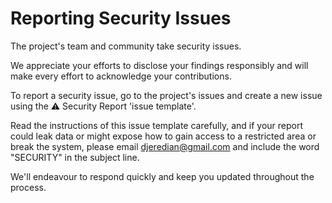 # **Reporting Security Issues**

The project's team and community take security issues.

We appreciate your efforts to disclose your findings responsibly and will make every effort to acknowledge your contributions.

To report a security issue, go to the project's issues and create a new issue using the ⚠️ Security Report 'issue template'.

Read the instructions of this issue template carefully, and if your report could leak data or might expose how to gain access to a restricted area or break the system, please email [djeredian@gmail.com](mailto:djeredian@gmail.com) and include the word "SECURITY" in the subject line.

We'll endeavour to respond quickly and keep you updated throughout the process.